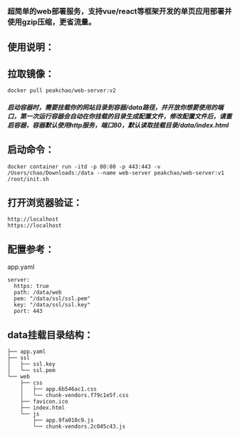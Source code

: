 ### 超简单的web部署服务，支持vue/react等框架开发的单页应用部署并使用gzip压缩，更省流量。

## 使用说明：

## 拉取镜像：
```
docker pull peakchao/web-server:v2
```

##### 启动容器时，需要挂载你的网站目录到容器/data路径，并开放你想要使用的端口，第一次运行容器会自动在你挂载的目录生成配置文件，修改配置文件后，请重启容器，容器默认使用http服务，端口80，默认读取挂载目录/data/index.html

## 启动命令：
```
docker container run -itd -p 80:80 -p 443:443 -v /Users/chao/Downloads:/data --name web-server peakchao/web-server:v1 /root/init.sh
```
## 打开浏览器验证：
```
http://localhost
https://localhost
```
## 配置参考：
app.yaml
```
server:
  https: true
  path: /data/web
  pem: "/data/ssl/ssl.pem"
  key: "/data/ssl/ssl.key"
  port: 443

```
## data挂载目录结构：
```
├── app.yaml
├── ssl
│   ├── ssl.key
│   └── ssl.pem
└── web
    ├── css
    │   ├── app.6b546ac1.css
    │   └── chunk-vendors.f79c1e5f.css
    ├── favicon.ico
    ├── index.html
    └── js
        ├── app.9fa010c9.js
        └── chunk-vendors.2c045c43.js
```
